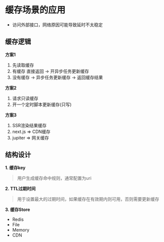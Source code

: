 # 缓存场景的应用

* 访问外部接口，网络原因可能导致延时不太稳定

## 缓存逻辑

**方案1**

1. 先读取缓存
2. 有缓存 直接返回 -> 开异步任务更新缓存
3. 没有缓存 -> 异步任务更新缓存 -> 返回缓存结果

**方案2**

1. 请求只读缓存
2. 开一个定时脚本更新缓存(只写)

**方案3**

1. SSR渲染结果缓存
2. next.js => CDN缓存
3. jupiter => 网关缓存

## 结构设计

**1. 缓存key**

> 用户生成缓存命中规则，通常配置为uri

**2. TTL过期时间**

> 用于设置最大的过期时间，如果缓存在有效期内则可用，否则需要更新缓存

**3. 缓存Store**

* Redis
* File
* Memory
* CDN

